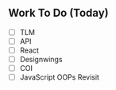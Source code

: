 ## Work To Do (Today)
- [ ] TLM 
- [ ] API 
- [ ] React
- [ ] Designwings 
- [ ] COI
- [ ] JavaScript OOPs Revisit
